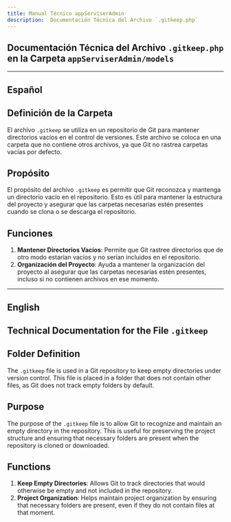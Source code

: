 ```yaml
---
title: Manual Técnico appServiserAdmin
description:  Documentación Técnica del Archivo `.gitkeep.php`
---
```


## Documentación Técnica del Archivo `.gitkeep.php` en la Carpeta `appServiserAdmin/models`

---

## Español

## Definición de la Carpeta
El archivo `.gitkeep` se utiliza en un repositorio de Git para mantener directorios vacíos en el control de versiones. Este archivo se coloca en una carpeta que no contiene otros archivos, ya que Git no rastrea carpetas vacías por defecto.

## Propósito
El propósito del archivo `.gitkeep` es permitir que Git reconozca y mantenga un directorio vacío en el repositorio. Esto es útil para mantener la estructura del proyecto y asegurar que las carpetas necesarias estén presentes cuando se clona o se descarga el repositorio.

## Funciones
1. **Mantener Directorios Vacíos**: Permite que Git rastree directorios que de otro modo estarían vacíos y no serían incluidos en el repositorio.
2. **Organización del Proyecto**: Ayuda a mantener la organización del proyecto al asegurar que las carpetas necesarias estén presentes, incluso si no contienen archivos en ese momento.

---

## English

## Technical Documentation for the File `.gitkeep`

## Folder Definition
The `.gitkeep` file is used in a Git repository to keep empty directories under version control. This file is placed in a folder that does not contain other files, as Git does not track empty folders by default.

## Purpose
The purpose of the `.gitkeep` file is to allow Git to recognize and maintain an empty directory in the repository. This is useful for preserving the project structure and ensuring that necessary folders are present when the repository is cloned or downloaded.

## Functions
1. **Keep Empty Directories**: Allows Git to track directories that would otherwise be empty and not included in the repository.
2. **Project Organization**: Helps maintain project organization by ensuring that necessary folders are present, even if they do not contain files at that moment.